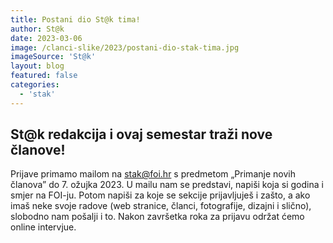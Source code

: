 ```yaml
---
title: Postani dio St@k tima!
author: St@k
date: 2023-03-06
image: /clanci-slike/2023/postani-dio-stak-tima.jpg
imageSource: 'St@k'
layout: blog
featured: false
categories:
  - 'stak'
---
```


## St@k redakcija i ovaj semestar traži nove članove!

Prijave primamo mailom na [stak@foi.hr](mailto:stak@foi.hr) s predmetom „Primanje novih članova” do 7. ožujka 2023. U mailu nam se predstavi, napiši koja si godina i smjer na FOI-ju. Potom napiši za koje se sekcije prijavljuješ i zašto, a ako imaš neke svoje radove (web stranice, članci, fotografije, dizajni i slično), slobodno nam pošalji i to. Nakon završetka roka za prijavu održat ćemo online intervjue.

